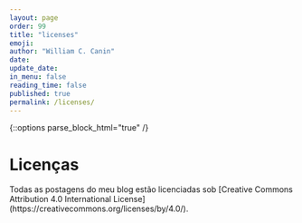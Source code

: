```yaml
---
layout: page
order: 99
title: "licenses"
emoji:
author: "William C. Canin"
date:
update_date:
in_menu: false
reading_time: false
published: true
permalink: /licenses/
---
```


{::options parse_block_html="true" /}

# Licenças

<div class="license-wrap">
Todas as postagens do meu blog estão licenciadas sob [Creative Commons Attribution 4.0 International License](https://creativecommons.org/licenses/by/4.0/).

<!-- Minhas fotos estão licenciadas sob [Creative Commons Attribution-NonCommercial-ShareAlike 4.0 International License](https://creativecommons.org/licenses/by-nc-sa/4.0/) -->
</div>

